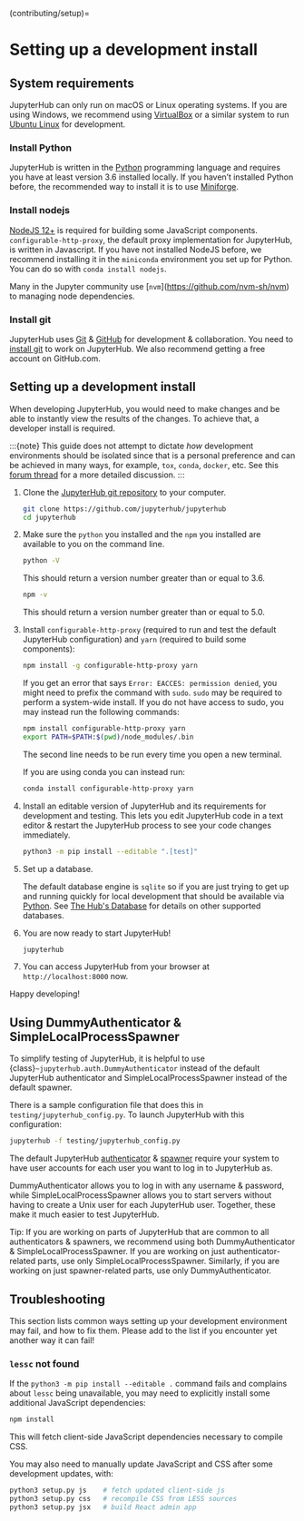 (contributing/setup)=

# Setting up a development install

## System requirements

JupyterHub can only run on macOS or Linux operating systems. If you are
using Windows, we recommend using [VirtualBox](https://virtualbox.org)
or a similar system to run [Ubuntu Linux](https://ubuntu.com) for
development.

### Install Python

JupyterHub is written in the [Python](https://python.org) programming language and
requires you have at least version 3.6 installed locally. If you haven’t
installed Python before, the recommended way to install it is to use
[Miniforge](https://github.com/conda-forge/miniforge#download).

### Install nodejs

[NodeJS 12+](https://nodejs.org/en/) is required for building some JavaScript components.
`configurable-http-proxy`, the default proxy implementation for JupyterHub, is written in Javascript.
If you have not installed NodeJS before, we recommend installing it in the `miniconda` environment you set up for Python.
You can do so with `conda install nodejs`.

Many in the Jupyter community use \[`nvm`\](<https://github.com/nvm-sh/nvm>) to
managing node dependencies.

### Install git

JupyterHub uses [Git](https://git-scm.com) & [GitHub](https://github.com)
for development & collaboration. You need to [install git](https://git-scm.com/book/en/v2/Getting-Started-Installing-Git) to work on
JupyterHub. We also recommend getting a free account on GitHub.com.

## Setting up a development install

When developing JupyterHub, you would need to make changes and be able to instantly view the results of the changes. To achieve that, a developer install is required.

:::{note}
This guide does not attempt to dictate _how_ development
environments should be isolated since that is a personal preference and can
be achieved in many ways, for example, `tox`, `conda`, `docker`, etc. See this
[forum thread](https://discourse.jupyter.org/t/thoughts-on-using-tox/3497) for
a more detailed discussion.
:::

1. Clone the [JupyterHub git repository](https://github.com/jupyterhub/jupyterhub)
   to your computer.

   ```bash
   git clone https://github.com/jupyterhub/jupyterhub
   cd jupyterhub
   ```

2. Make sure the `python` you installed and the `npm` you installed
   are available to you on the command line.

   ```bash
   python -V
   ```

   This should return a version number greater than or equal to 3.6.

   ```bash
   npm -v
   ```

   This should return a version number greater than or equal to 5.0.

3. Install `configurable-http-proxy` (required to run and test the default JupyterHub configuration) and `yarn` (required to build some components):

   ```bash
   npm install -g configurable-http-proxy yarn
   ```

   If you get an error that says `Error: EACCES: permission denied`, you might need to prefix the command with `sudo`.
   `sudo` may be required to perform a system-wide install.
   If you do not have access to sudo, you may instead run the following commands:

   ```bash
   npm install configurable-http-proxy yarn
   export PATH=$PATH:$(pwd)/node_modules/.bin
   ```

   The second line needs to be run every time you open a new terminal.

   If you are using conda you can instead run:

   ```bash
   conda install configurable-http-proxy yarn
   ```

4. Install an editable version of JupyterHub and its requirements for
   development and testing. This lets you edit JupyterHub code in a text editor
   & restart the JupyterHub process to see your code changes immediately.

   ```bash
   python3 -m pip install --editable ".[test]"
   ```

5. Set up a database.

   The default database engine is `sqlite` so if you are just trying
   to get up and running quickly for local development that should be
   available via [Python](https://docs.python.org/3.5/library/sqlite3.html).
   See [The Hub's Database](hub-database) for details on other supported databases.

6. You are now ready to start JupyterHub!

   ```bash
   jupyterhub
   ```

7. You can access JupyterHub from your browser at
   `http://localhost:8000` now.

Happy developing!

## Using DummyAuthenticator & SimpleLocalProcessSpawner

To simplify testing of JupyterHub, it is helpful to use
{class}`~jupyterhub.auth.DummyAuthenticator` instead of the default JupyterHub
authenticator and SimpleLocalProcessSpawner instead of the default spawner.

There is a sample configuration file that does this in
`testing/jupyterhub_config.py`. To launch JupyterHub with this
configuration:

```bash
jupyterhub -f testing/jupyterhub_config.py
```

The default JupyterHub [authenticator](https://jupyterhub.readthedocs.io/en/stable/reference/authenticators.html#the-default-pam-authenticator)
& [spawner](https://jupyterhub.readthedocs.io/en/stable/api/spawner.html#localprocessspawner)
require your system to have user accounts for each user you want to log in to
JupyterHub as.

DummyAuthenticator allows you to log in with any username & password,
while SimpleLocalProcessSpawner allows you to start servers without having to
create a Unix user for each JupyterHub user. Together, these make it
much easier to test JupyterHub.

Tip: If you are working on parts of JupyterHub that are common to all
authenticators & spawners, we recommend using both DummyAuthenticator &
SimpleLocalProcessSpawner. If you are working on just authenticator-related
parts, use only SimpleLocalProcessSpawner. Similarly, if you are working on
just spawner-related parts, use only DummyAuthenticator.

## Troubleshooting

This section lists common ways setting up your development environment may
fail, and how to fix them. Please add to the list if you encounter yet
another way it can fail!

### `lessc` not found

If the `python3 -m pip install --editable .` command fails and complains about
`lessc` being unavailable, you may need to explicitly install some
additional JavaScript dependencies:

```bash
npm install
```

This will fetch client-side JavaScript dependencies necessary to compile
CSS.

You may also need to manually update JavaScript and CSS after some
development updates, with:

```bash
python3 setup.py js    # fetch updated client-side js
python3 setup.py css   # recompile CSS from LESS sources
python3 setup.py jsx   # build React admin app
```
